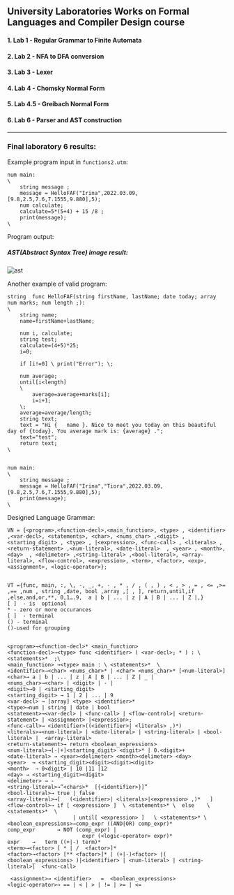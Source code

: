## University Laboratories Works on Formal Languages and Compiler Design course

#### 1. Lab 1 - Regular Grammar to Finite Automata
#### 2. Lab 2 - NFA to DFA conversion
#### 3. Lab 3 - Lexer
#### 4. Lab 4 - Chomsky Normal Form
#### 5. Lab 4.5 - Greibach Normal Form
#### 6. Lab 6 - Parser and AST construction
---
### Final laboratory 6 results:
Example program input in `functions2.utm`:
```
num main:
\
    string message ;
    message = HelloFAF("Irina",2022.03.09, [9.8,2.5,7.6,7.1555,9.880],5);
    num calculate;
    calculate=5*(5+4) + 15 /8 ;
    print(message);
\
```

Program output: 

##### AST(Abstract Syntax Tree) image result:

![ast](https://user-images.githubusercontent.com/67596753/168443708-7d512b9f-466c-49c4-9616-c470c9476c80.png)

Another example of valid program:

```
string  func HelloFAF(string firstName, lastName; date today; array num marks; num length ;):
\
    string name;
    name=firstName+lastName;

    num i, calculate;
    string test;
    calculate=(4+5)*25;
    i=0;

    if [i!=0] \ print("Error"); \;

    num average;
    until[i<length]
    \
        average=average+marks[i];
        i=i+1;
    \;
    average=average/length;
    string text;
    text = "Hi {   name }. Nice to meet you today on this beautiful day of {today}. You average mark is: {average} .";
    text="test";
    return text;
\


num main:
\
    string message ;
    message = HelloFAF("Irina","Tiora",2022.03.09, [9.8,2.5,7.6,7.1555,9.880],5);
    print(message);
\
```

Designed Language Grammar:
```
VN = {<program>,<function-decl>,<main_function>, <type> , <identifier> ,<var-decl>, <statements>, <char>, <nums_char> ,<digit> ,<starting_digit> , <type> , |<expression>, <func-call> , <literals> ,<return-statement> ,<num-literal>, <date-literal>  , <year> , <month>, <day>  , <delimeter> ,<string-literal> ,<bool-literal>, <array-literal>, <flow-control>, <expression>, <term>, <factor>, <exp>, <assignment>, <logic-operator>};


VT ={func, main, :, \, -, _, +, - , * , / , ( , ) , < , > , = , <= ,>= ,== ,num , string ,date, bool ,array ,[ , ], return,until,if ,else,and,or,**, 0,1….9,  a | b | ... | z | A | B | ... | Z |,}
[ ]  - is  optional
* - zero or more occurances
[ ]  - terminal
() - terminal
()-used for grouping


<program>→<function-decl>* <main_function>
<function-decl>→<type> func <identifier> ( <var-decl>; * ) : \ <statements>*  ;\
<main_function> →<type> main : \ <statements>*  \
<identifier>→<char> <nums_char>* | <char> <nums_char>* [<num-literal>]
<char>→ a | b | ... | z | A | B | ... | Z | _ | 
<nums_char>→<char> | <digit> | - | 
<digit>→0 | <starting_digit>
<starting_digit> → 1 | 2 | ... | 9
<var-decl> → [array] <type> <identifier>* 
<type>→num | string | date | bool
<statement>→<var-decl> | <func-call> | <flow-control>| <return-statement> | <assignment> |<expression>;
<func-call>→ <identifier>((<identifier>| <literals> ,)*)
<literals>→<num-literal> | <date-literal> | <string-literal> | <bool-literal> |  <array-literal>
<return-statement>→ return <boolean_expressions> 
<num-literal>→[-|+]<starting_digit> <digit>* | 0.<digit>+
<date-literal> → <year><delimeter> <month><delimeter> <day>
<year>  → <starting_digit><digit><digit><digit>
<month>  → 0<digit> | 10 |11 |12
<day> → <starting_digit><digit>
<delimeter> → - 
<string-literal>→”<chars>*  [{<identifier>}]”
<bool-literal>→ true | false
<array-literal>→[   (<identifier>| <literals>|<expression> ,)*   ]
<flow-control>→ if [ <expression> ]  \ <statements>* \  else    \  <statements>*  \   
                     | until[ <expression> ]   \ <statements>* \
<boolean_expressions>→comp_expr ((AND|OR) comp_expr)*
comp_expr		→ NOT (comp_expr) |
						expr (<logic-operator> expr)*
expr	→	term ((+|-) term)*
<term>→<factor> [ * | /  <factor>]*
<factor>→<factor> [** <factor>]* | (+|-)<factor> |( <boolean_expressions> )|<identifier> | <num-literal> | <string-literal>|  <func-call>

 <assignment>→ <identifier>   =  <boolean_expressions> 
<logic-operator>→ == | < | > | != | >= | <=
```
